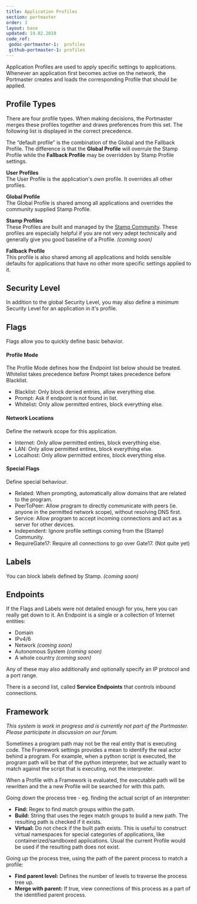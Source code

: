 ```yaml
---
title: Application Profiles
section: portmaster
order: 3
layout: base
updated: 19.02.2019
code_ref:
 godoc-portmaster-1:  profiles
 github-portmaster-1: profiles
---
```


Application Profiles are used to apply specific settings to applications. Whenever an application first becomes active on the network, the Portmaster creates and loads the corresponding Profile that should be applied.

## Profile Types

There are four profile types. When making decisions, the Portmaster merges these profiles together and draws preferences from this set. The following list is displayed in the correct precedence.

The “default profile” is the combination of the Global and the Fallback Profile. The difference is that the __Global Profile__ will overrule the Stamp Profile while the __Fallback Profile__ may be overridden by Stamp Profile settings.

__User Profiles__  
The User Profile is the application's _own_ profile. It overrides all other profiles.

__Global Profile__  
The Global Profile is shared among all applications and overrides the community supplied Stamp Profile.

__Stamp Profiles__  
These Profiles are built and managed by the [Stamp Community](https://stamp.community). These profiles are especially helpful if you are not very adept technically and generally give you good baseline of a Profile. _(coming soon)_

__Fallback Profile__  
This profile is also shared among all applications and holds sensible defaults for applications that have no other more specific settings applied to it.

## Security Level

In addition to the global Security Level, you may also define a minimum Security Level for an application in it's profile.

## Flags

Flags allow you to quickly define basic behavior.

#### Profile Mode

The Profile Mode defines how the Endpoint list below should be treated.
Whitelist takes precedence before Prompt takes precedence before Blacklist.

  - Blacklist: Only block denied entries, allow everything else.
  - Prompt: Ask if endpoint is not found in list.
  - Whitelist: Only allow permitted entires, block everything else.

#### Network Locations

Define the network scope for this application.

  - Internet: Only allow permitted entires, block everything else.
  - LAN: Only allow permitted entires, block everything else.
  - Localhost: Only allow permitted entires, block everything else.

#### Special Flags

Define special behaviour.

  - Related: When prompting, automatically allow domains that are related to the program.
  - PeerToPeer: Allow program to directly communicate with peers (ie. anyone in the permitted network scope), without resolving DNS first.
  - Service: Allow program to accept incoming connections and act as a server for other devices.
  - Independent: Ignore profile settings coming from the (Stamp) Community.
  - RequireGate17: Require all connections to go over Gate17. (Not quite yet)

## Labels

You can block labels defined by Stamp. _(coming soon)_

## Endpoints

If the Flags and Labels were not detailed enough for you, here you can really get down to it. An Endpoint is a single or a collection of Internet entities:

- Domain
- IPv4/6
- Network _(coming soon)_
- Autonomous System _(coming soon)_
- A whole country _(coming soon)_

Any of these may also additionally and optionally specify an IP protocol and a port range.

There is a second list, called __Service Endpoints__ that controls inbound connections.

## Framework

_This system is work in progress and is currently not part of the Portmaster. Please participate in discussion on our forum._

Sometimes a program path may not be the real entity that is executing code. The Framework settings provides a mean to identify the real actor behind a program. For example, when a python script is executed, the program path will be that of the python interpreter, but we actually want to match against the script that is executing, not the interpreter.

When a Profile with a Framework is evaluated, the executable path will be rewritten and the a new Profile will be searched for with this path.

Going _down_ the process tree - eg. finding the actual script of an interpreter:

- __Find:__ Regex to find match groups within the path.
- __Build:__ String that uses the regex match groups to build a new path. The resulting path is checked if it exists.
- __Virtual:__ Do not check if the built path exists. This is useful to construct virtual namespaces for special categories of applications, like containerized/sandboxed applications. Usual the current Profile would be used if the resulting path does not exist.

Going _up_ the process tree, using the path of the parent process to match a profile:

- __Find parent level:__ Defines the number of levels to traverse the process tree up.
- __Merge with parent:__ If true, view connections of this process as a part of the identified parent process.
